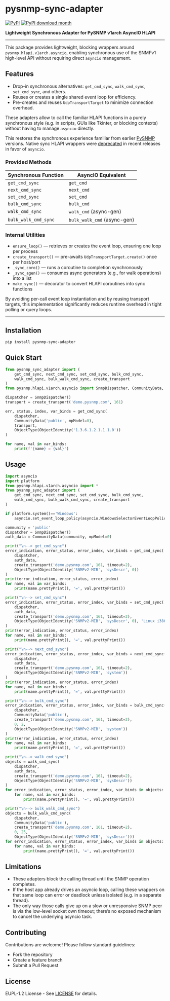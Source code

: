 # pysnmp-sync-adapter[![PyPI](https://img.shields.io/pypi/v/pysnmp-sync-adapter.svg?maxAge=2592000)](https://pypi.org/project/pysnmp-sync-adapter/)[![PyPI download month](https://img.shields.io/pypi/dm/pysnmp-sync-adapter.svg)](https://pypi.python.org/pypi/pysnmp-sync-adapter/)**Lightweight Synchronous Adapter for PySNMP v1arch AsyncIO HLAPI**---This package provides lightweight, blocking wrappers around `pysnmp.hlapi.v1arch.asyncio`, enabling synchronous use of the SNMPv1 high-level API without requiring direct `asyncio` management.## Features* Drop-in synchronous alternatives: `get_cmd_sync`, `walk_cmd_sync`, `set_cmd_sync`, and others.* Reuses or creates a single shared event loop for efficiency.* Pre-creates and reuses `UdpTransportTarget` to minimize connection overhead.These adapters allow to call the familiar HLAPI functions in a purely synchronous style (e.g. in scripts, GUIs like Tkinter, or blocking contexts) without having to manage `asyncio` directly.This restores the synchronous experience familiar from earlier [PySNMP](https://github.com/lextudio/pysnmp) versions. Native sync HLAPI wrappers were [deprecated](https://github.com/lextudio/pysnmp/issues/104) in recent releases in favor of `asyncio`.### Provided Methods| Synchronous Function | AsyncIO Equivalent          || -------------------- | --------------------------- || `get_cmd_sync`       | `get_cmd`                   || `next_cmd_sync`      | `next_cmd`                  || `set_cmd_sync`       | `set_cmd`                   || `bulk_cmd_sync`      | `bulk_cmd`                  || `walk_cmd_sync`      | `walk_cmd` (async-gen)      || `bulk_walk_cmd_sync` | `bulk_walk_cmd` (async-gen) |### Internal Utilities* `ensure_loop()` — retrieves or creates the event loop, ensuring one loop per process* `create_transport()` — pre-awaits `UdpTransportTarget.create()` once per host/port* `_sync_coro()` — runs a coroutine to completion synchronously* `_sync_agen()` — consumes async generators (e.g., for walk operations) into a list* `make_sync()` — decorator to convert HLAPI coroutines into sync functionsBy avoiding per-call event loop instantiation and by reusing transport targets, this implementation significantly reduces runtime overhead in tight polling or query loops.---## Installation```bashpip install pysnmp-sync-adapter```## Quick Start```pythonfrom pysnmp_sync_adapter import (    get_cmd_sync, next_cmd_sync, set_cmd_sync, bulk_cmd_sync,    walk_cmd_sync, bulk_walk_cmd_sync, create_transport)from pysnmp.hlapi.v1arch.asyncio import SnmpDispatcher, CommunityData, ObjectType, ObjectIdentitydispatcher = SnmpDispatcher()transport = create_transport('demo.pysnmp.com', 161)err, status, index, var_binds = get_cmd_sync(    dispatcher,    CommunityData('public', mpModel=0),    transport,    ObjectType(ObjectIdentity('1.3.6.1.2.1.1.1.0')))for name, val in var_binds:    print(f'{name} = {val}')```## Usage```pythonimport asyncioimport platformfrom pysnmp.hlapi.v1arch.asyncio import *from pysnmp_sync_adapter import (    get_cmd_sync, next_cmd_sync, set_cmd_sync, bulk_cmd_sync,    walk_cmd_sync, bulk_walk_cmd_sync, create_transport)if platform.system()=='Windows':    asyncio.set_event_loop_policy(asyncio.WindowsSelectorEventLoopPolicy())community = 'public'dispatcher = SnmpDispatcher()auth_data = CommunityData(community, mpModel=0)print("\n--> get_cmd_sync")error_indication, error_status, error_index, var_binds = get_cmd_sync(    dispatcher,    auth_data,    create_transport('demo.pysnmp.com', 161, timeout=2),    ObjectType(ObjectIdentity('SNMPv2-MIB', 'sysDescr', 0)))print(error_indication, error_status, error_index)for name, val in var_binds:    print(name.prettyPrint(), '=', val.prettyPrint())print("\n--> set_cmd_sync")error_indication, error_status, error_index, var_binds = set_cmd_sync(    dispatcher,    auth_data,    create_transport('demo.pysnmp.com', 161, timeout=2),    ObjectType(ObjectIdentity('SNMPv2-MIB', 'sysDescr', 0), 'Linux i386'))print(error_indication, error_status, error_index)for name, val in var_binds:    print(name.prettyPrint(), '=', val.prettyPrint())print("\n--> next_cmd_sync")error_indication, error_status, error_index, var_binds = next_cmd_sync(    dispatcher,    auth_data,    create_transport('demo.pysnmp.com', 161, timeout=2),    ObjectType(ObjectIdentity('SNMPv2-MIB', 'system')))print(error_indication, error_status, error_index)for name, val in var_binds:    print(name.prettyPrint(), '=', val.prettyPrint())print("\n--> bulk_cmd_sync")error_indication, error_status, error_index, var_binds = bulk_cmd_sync(    dispatcher,    CommunityData('public'),    create_transport('demo.pysnmp.com', 161, timeout=2),    0, 2,    ObjectType(ObjectIdentity('SNMPv2-MIB', 'system')))print(error_indication, error_status, error_index)for name, val in var_binds:    print(name.prettyPrint(), '=', val.prettyPrint())print("\n--> walk_cmd_sync")objects = walk_cmd_sync(    dispatcher,    auth_data,    create_transport('demo.pysnmp.com', 161, timeout=2),    ObjectType(ObjectIdentity('SNMPv2-MIB', 'sysDescr')))for error_indication, error_status, error_index, var_binds in objects:    for name, val in var_binds:        print(name.prettyPrint(), '=', val.prettyPrint())print("\n--> bulk_walk_cmd_sync")objects = bulk_walk_cmd_sync(    dispatcher,    CommunityData('public'),    create_transport('demo.pysnmp.com', 161, timeout=2),    0, 25,    ObjectType(ObjectIdentity('SNMPv2-MIB', 'sysDescr')))for error_indication, error_status, error_index, var_binds in objects:    for name, val in var_binds:        print(name.prettyPrint(), '=', val.prettyPrint())```## Limitations- These adapters block the calling thread until the SNMP operation completes.- If the host app already drives an asyncio loop, calling these wrappers on that same loop can error or deadlock unless isolated (e.g. in a separate thread).- The only way those calls give up on a slow or unresponsive SNMP peer is via the low-level socket own timeout; there’s no exposed mechanism to cancel the underlying asyncio task.## ContributingContributions are welcome! Please follow standard guidelines:- Fork the repository- Create a feature branch- Submit a Pull Request## LicenseEUPL-1.2 License - See [LICENSE](LICENSE.txt) for details.